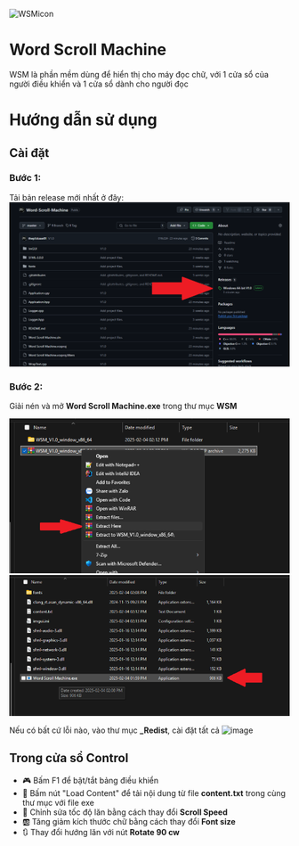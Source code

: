 ![WSMicon](https://github.com/user-attachments/assets/f7eb57a7-ffbd-4005-ac26-e49292ae27fe)
# Word Scroll Machine

WSM là phần mềm dùng để hiển thị cho máy đọc chữ, với 1 cửa sổ của người điều khiển và 1 cửa sổ dành cho người đọc

# Hướng dẫn sử dụng

## Cài đặt

### Bước 1:
Tải bản release mới nhất ở đây:
![File](file.png)

### Bước 2:
Giải nén và mở **Word Scroll Machine.exe** trong thư mục **WSM**

![File2](file2.png)
![File3](file3.png)

Nếu có bất cứ lỗi nào, vào thư mục **_Redist**, cài đặt tất cả
![image](https://github.com/user-attachments/assets/d815664d-2c20-4ace-9bbd-fc8fb5e65622)


## Trong cửa sổ Control

- :video_game: Bấm F1 để bật/tắt bảng điều khiển 
- :floppy_disk: Bấm nút "Load Content" để tải nội dung từ file **content.txt** trong cùng thư mục với file exe
- :scroll:  Chỉnh sửa tốc độ lăn bằng cách thay đổi **Scroll Speed**
- :ab: Tăng giảm kích thước chữ bằng cách thay đổi **Font size**
- :arrows_clockwise: Thay đổi hướng lăn với nút **Rotate 90 cw**
